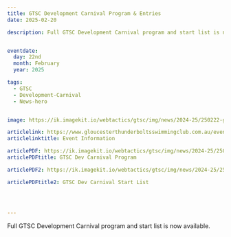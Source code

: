 ```yaml
---
title: GTSC Development Carnival Program & Entries
date: 2025-02-20

description: Full GTSC Development Carnival program and start list is now available.


eventdate:
  day: 22nd
  month: February
  year: 2025

tags:
  - GTSC
  - Development-Carnival
  - News-hero


image: https://ik.imagekit.io/webtactics/gtsc/img/news/2024-25/250222-gtsc-development-carnival-3.jpg

articlelink: https://www.gloucesterthunderboltsswimmingclub.com.au/events/2025-gloucester-thunderbolts-qualifying-carnival/
articlelinktitle: Event Information

articlePDF: https://ik.imagekit.io/webtactics/gtsc/img/news/2024-25/250222-GTSC-Full-2025-Qualifying-Carnival-Program.pdf
articlePDFtitle: GTSC Dev Carnival Program 

articlePDF2: https://ik.imagekit.io/webtactics/gtsc/img/news/2024-25/250222-GTSC-start-list-2025-qualifying-carnival.pdf

articlePDFtitle2: GTSC Dev Carnival Start List




---
```



Full GTSC Development Carnival program and start list is now available.




